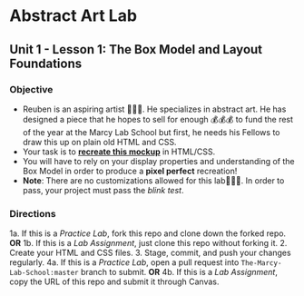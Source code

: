 # Abstract Art Lab
## Unit 1 - Lesson 1: The Box Model and Layout Foundations

### Objective
* Reuben is an aspiring artist 👨🏿‍🎨. He specializes in abstract art. He has designed a piece that he hopes to sell for enough 💰💰💰 to fund the rest of the year at the Marcy Lab School but first, he needs his Fellows to draw this up on plain old HTML and CSS.
* Your task is to [**recreate this mockup**](http://abstract-art-lab.s3-website.us-east-2.amazonaws.com/) in HTML/CSS.
* You will have to rely on your display properties and understanding of the Box Model in order to produce a **pixel perfect** recreation!
* **Note**: There are no customizations allowed for this lab🙅🏿‍♂️. In order to pass, your project must pass the _blink test_.

### Directions
  1a. If this is a *Practice Lab*, fork this repo and clone down the forked repo. **OR**
  1b. If this is a *Lab Assignment*, just clone this repo without forking it.
  2. Create your HTML and CSS files.
  3. Stage, commit, and push your changes regularly.
  4a. If this is a *Practice Lab*, open a pull request into `The-Marcy-Lab-School:master` branch to submit. **OR**
  4b. If this is a *Lab Assignment*, copy the URL of this repo and submit it through Canvas. 

